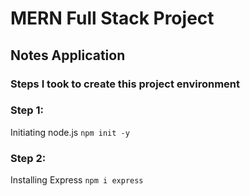 # MERN Full Stack Project

## Notes Application

### Steps I took to create this project environment

### Step 1:

Initiating node.js `npm init -y`

### Step 2:

Installing Express `npm i express`
